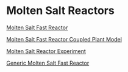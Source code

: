 # Molten Salt Reactors

[Molten Salt Fast Reactor](msfr/index.md)

[Molten Salt Fast Reactor Coupled Plant Model](msfr_coupled/index.md)

[Molten Salt Reactor Experiment](msre/msre_sam_model.md)

[Generic Molten Salt Fast Reactor](msr_generic/index.md)
